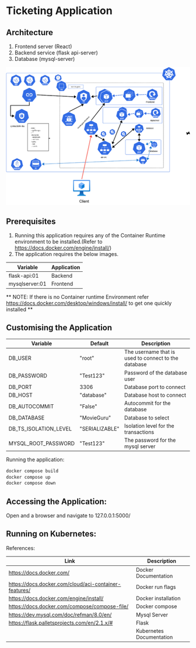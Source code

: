 # Ticketing Application

## Architecture
1. Frontend server (React)
2. Backend service (flask api-server)
3. Database (mysql-server)


![Movie Guru Application Architecture!](./images/movie-guru-architecture.png)
## Prerequisites

1. Running this application requires any of the Container Runtime environment to be installed.(Refer to https://docs.docker.com/engine/install/)
2. The application requires the below  images.
  
| Variable      |  Application |
| ----------- |  ----------- |
| flask-api:01   | Backend |
| mysqlserver:01  | Frontend |

** NOTE: If there is no Container runtime Environment refer https://docs.docker.com/desktop/windows/install/ to get one quickly installed **

## Customising the Application

| Variable      | Default | Description |
| ----------- | ----------- | ----------- |
| DB_USER      | "root"       | The username that is used to connect to the database |
| DB_PASSWORD   | "Test123"        | Password of the database user |
| DB_PORT | 3306 | Database port to connect |
| DB_HOST   | "database" | Database host to connect |
| DB_AUTOCOMMIT | "False" | Autocommit for the database |
| DB_DATABASE | "MovieGuru" | Database to select |
| DB_TS_ISOLATION_LEVEL | "SERIALIZABLE" | Isolation level for the transactions |
| MYSQL_ROOT_PASSWORD | "Test123" | The password for the mysql server |

Running the application:
```bash
docker compose build
docker compose up
docker compose down
```

## Accessing the Application:

Open and a browser and navigate to 127.0.0.1:5000/

## Running on Kubernetes:


References:

| Link    | Description |
| ----------- | ----------- |
| https://docs.docker.com/ | Docker Documentation |
| https://docs.docker.com/cloud/aci-container-features/ | Docker run flags |
| https://docs.docker.com/engine/install/  |  Docker installation| 
| https://docs.docker.com/compose/compose-file/ | Docker compose |
| https://dev.mysql.com/doc/refman/8.0/en/ | Mysql Server |
|https://flask.palletsprojects.com/en/2.1.x/# | Flask |
|| Kubernetes Documentation |
